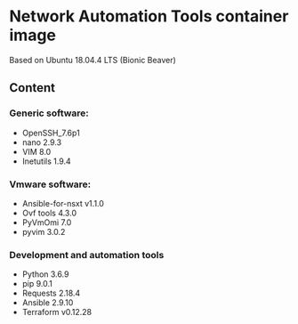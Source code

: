 # Network Automation Tools container image

Based on Ubuntu 18.04.4 LTS (Bionic Beaver)

## Content

### Generic software:
- OpenSSH_7.6p1
- nano 2.9.3
- VIM 8.0
- Inetutils 1.9.4

### Vmware software:
- Ansible-for-nsxt v1.1.0
- Ovf tools 4.3.0
- PyVmOmi 7.0
- pyvim 3.0.2

### Development and automation tools
- Python 3.6.9
- pip 9.0.1
- Requests 2.18.4
- Ansible 2.9.10
- Terraform v0.12.28




